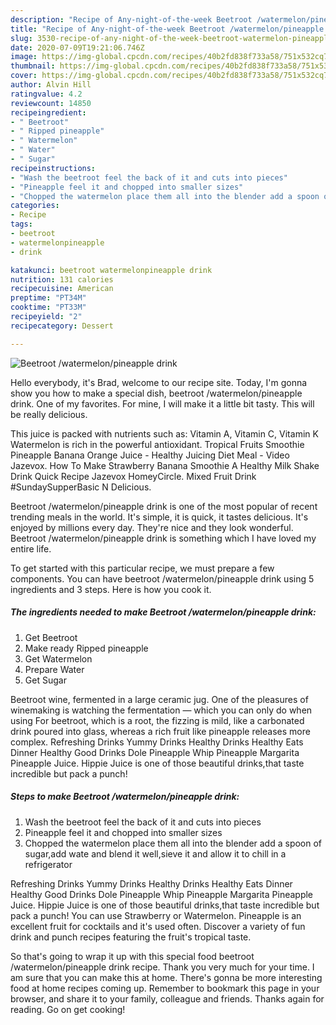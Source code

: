 ```yaml
---
description: "Recipe of Any-night-of-the-week Beetroot /watermelon/pineapple drink"
title: "Recipe of Any-night-of-the-week Beetroot /watermelon/pineapple drink"
slug: 3530-recipe-of-any-night-of-the-week-beetroot-watermelon-pineapple-drink
date: 2020-07-09T19:21:06.746Z
image: https://img-global.cpcdn.com/recipes/40b2fd838f733a58/751x532cq70/beetroot-watermelonpineapple-drink-recipe-main-photo.jpg
thumbnail: https://img-global.cpcdn.com/recipes/40b2fd838f733a58/751x532cq70/beetroot-watermelonpineapple-drink-recipe-main-photo.jpg
cover: https://img-global.cpcdn.com/recipes/40b2fd838f733a58/751x532cq70/beetroot-watermelonpineapple-drink-recipe-main-photo.jpg
author: Alvin Hill
ratingvalue: 4.2
reviewcount: 14850
recipeingredient:
- " Beetroot"
- " Ripped pineapple"
- " Watermelon"
- " Water"
- " Sugar"
recipeinstructions:
- "Wash the beetroot feel the back of it and cuts into pieces"
- "Pineapple feel it and chopped into smaller sizes"
- "Chopped the watermelon place them all into the blender add a spoon of sugar,add wate and blend it well,sieve it and allow it to chill in a refrigerator"
categories:
- Recipe
tags:
- beetroot
- watermelonpineapple
- drink

katakunci: beetroot watermelonpineapple drink 
nutrition: 131 calories
recipecuisine: American
preptime: "PT34M"
cooktime: "PT33M"
recipeyield: "2"
recipecategory: Dessert

---
```



![Beetroot /watermelon/pineapple drink](https://img-global.cpcdn.com/recipes/40b2fd838f733a58/751x532cq70/beetroot-watermelonpineapple-drink-recipe-main-photo.jpg)

Hello everybody, it's Brad, welcome to our recipe site. Today, I'm gonna show you how to make a special dish, beetroot /watermelon/pineapple drink. One of my favorites. For mine, I will make it a little bit tasty. This will be really delicious.

This juice is packed with nutrients such as: Vitamin A, Vitamin C, Vitamin K Watermelon is rich in the powerful antioxidant. Tropical Fruits Smoothie Pineapple Banana Orange Juice - Healthy Juicing Diet Meal - Video Jazevox. How To Make Strawberry Banana Smoothie A Healthy Milk Shake Drink Quick Recipe Jazevox HomeyCircle. Mixed Fruit Drink #SundaySupperBasic N Delicious.

Beetroot /watermelon/pineapple drink is one of the most popular of recent trending meals in the world. It's simple, it is quick, it tastes delicious. It's enjoyed by millions every day. They're nice and they look wonderful. Beetroot /watermelon/pineapple drink is something which I have loved my entire life.


To get started with this particular recipe, we must prepare a few components. You can have beetroot /watermelon/pineapple drink using 5 ingredients and 3 steps. Here is how you cook it.

<!--inarticleads1-->

##### The ingredients needed to make Beetroot /watermelon/pineapple drink:

1. Get  Beetroot
1. Make ready  Ripped pineapple
1. Get  Watermelon
1. Prepare  Water
1. Get  Sugar


Beetroot wine, fermented in a large ceramic jug. One of the pleasures of winemaking is watching the fermentation — which you can only do when using For beetroot, which is a root, the fizzing is mild, like a carbonated drink poured into glass, whereas a rich fruit like pineapple releases more complex. Refreshing Drinks Yummy Drinks Healthy Drinks Healthy Eats Dinner Healthy Good Drinks Dole Pineapple Whip Pineapple Margarita Pineapple Juice. Hippie Juice is one of those beautiful drinks,that taste incredible but pack a punch! 

<!--inarticleads2-->

##### Steps to make Beetroot /watermelon/pineapple drink:

1. Wash the beetroot feel the back of it and cuts into pieces
1. Pineapple feel it and chopped into smaller sizes
1. Chopped the watermelon place them all into the blender add a spoon of sugar,add wate and blend it well,sieve it and allow it to chill in a refrigerator


Refreshing Drinks Yummy Drinks Healthy Drinks Healthy Eats Dinner Healthy Good Drinks Dole Pineapple Whip Pineapple Margarita Pineapple Juice. Hippie Juice is one of those beautiful drinks,that taste incredible but pack a punch! You can use Strawberry or Watermelon. Pineapple is an excellent fruit for cocktails and it&#39;s used often. Discover a variety of fun drink and punch recipes featuring the fruit&#39;s tropical taste. 

So that's going to wrap it up with this special food beetroot /watermelon/pineapple drink recipe. Thank you very much for your time. I am sure that you can make this at home. There's gonna be more interesting food at home recipes coming up. Remember to bookmark this page in your browser, and share it to your family, colleague and friends. Thanks again for reading. Go on get cooking!

